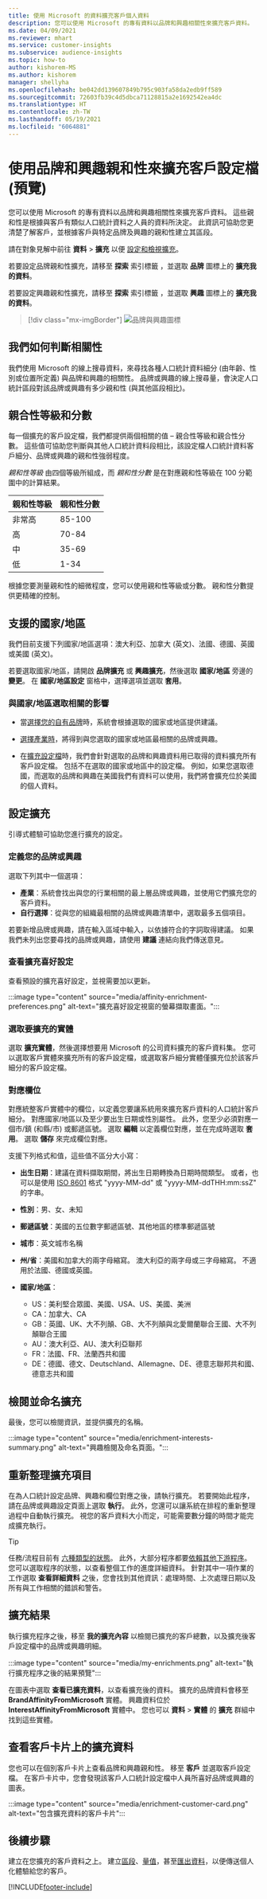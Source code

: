 ```yaml
---
title: 使用 Microsoft 的資料擴充客戶個人資料
description: 您可以使用 Microsoft 的專有資料以品牌和興趣相關性來擴充客戶資料。
ms.date: 04/09/2021
ms.reviewer: mhart
ms.service: customer-insights
ms.subservice: audience-insights
ms.topic: how-to
author: kishorem-MS
ms.author: kishorem
manager: shellyha
ms.openlocfilehash: be042dd139607849b795c903fa58da2edb9ff589
ms.sourcegitcommit: 72603fb39c4d5dbca71128815a2e1692542ea4dc
ms.translationtype: HT
ms.contentlocale: zh-TW
ms.lasthandoff: 05/19/2021
ms.locfileid: "6064881"
---
```

# <a name="enrich-customer-profiles-with-brand-and-interest-affinities-preview"></a>使用品牌和興趣親和性來擴充客戶設定檔 (預覽)

您可以使用 Microsoft 的專有資料以品牌和興趣相關性來擴充客戶資料。 這些親和性是根據與客戶有類似人口統計資料之人員的資料所決定。 此資訊可協助您更清楚了解客戶，並根據客戶與特定品牌及興趣的親和性建立其區段。

請在對象見解中前往 **資料** > **擴充** 以便 [設定和檢視擴充](enrichment-hub.md)。

若要設定品牌親和性擴充，請移至 **探索** 索引標籤 ，並選取 **品牌** 圖標上的 **擴充我的資料**。

若要設定興趣親和性擴充，請移至 **探索** 索引標籤 ，並選取 **興趣** 圖標上的 **擴充我的資料**。

   > [!div class="mx-imgBorder"]
   > ![品牌與興趣圖標](media/BrandsInterest-tile-Hub.png "品牌與興趣圖標")

## <a name="how-we-determine-affinities"></a>我們如何判斷相關性

我們使用 Microsoft 的線上搜尋資料，來尋找各種人口統計資料細分 (由年齡、性別或位置所定義) 與品牌和興趣的相關性。 品牌或興趣的線上搜尋量，會決定人口統計區段對該品牌或興趣有多少親和性 (與其他區段相比)。

## <a name="affinity-level-and-score"></a>親合性等級和分數

每一個擴充的客戶設定檔，我們都提供兩個相關的值 – 親合性等級和親合性分數。 這些值可協助您判斷與其他人口統計資料段相比，該設定檔人口統計資料客戶細分、品牌或興趣的親和性強弱程度。

*親和性等級* 由四個等級所組成，而 *親和性分數* 是在對應親和性等級在 100 分範圍中的計算結果。


|親和性等級 |親和性分數  |
|---------|---------|
|非常高     | 85-100       |
|高     | 70-84        |
|中     | 35-69        |
|低     | 1-34        |

根據您要測量親和性的細微程度，您可以使用親和性等級或分數。 親和性分數提供更精確的控制。

## <a name="supported-countriesregions"></a>支援的國家/地區

我們目前支援下列國家/地區選項：澳大利亞、加拿大 (英文)、法國、德國、英國或美國 (英文)。

若要選取國家/地區，請開啟 **品牌擴充** 或 **興趣擴充**，然後選取 **國家/地區** 旁邊的 **變更**。 在 **國家/地區設定** 窗格中，選擇選項並選取 **套用**。

### <a name="implications-related-to-country-selection"></a>與國家/地區選取相關的影響

- 當[選擇您的自有品牌](#define-your-brands-or-interests)時，系統會根據選取的國家或地區提供建議。

- [選擇產業時](#define-your-brands-or-interests)，將得到與您選取的國家或地區最相關的品牌或興趣。

- 在[擴充設定檔](#refresh-enrichment)時，我們會針對選取的品牌和興趣資料用已取得的資料擴充所有客戶設定檔。 包括不在選取的國家或地區中的設定檔。 例如，如果您選取德國，而選取的品牌和興趣在美國我們有資料可以使用，我們將會擴充位於美國的個人資料。

## <a name="configure-enrichment"></a>設定擴充

引導式體驗可協助您進行擴充的設定。 

### <a name="define-your-brands-or-interests"></a>定義您的品牌或興趣

選取下列其中一個選項：

- **產業**：系統會找出與您的行業相關的最上層品牌或興趣，並使用它們擴充您的客戶資料。
- **自行選擇**：從與您的組織最相關的品牌或興趣清單中，選取最多五個項目。

若要新增品牌或興趣，請在輸入區域中輸入，以依據符合的字詞取得建議。 如果我們未列出您要尋找的品牌或興趣，請使用 **建議** 連結向我們傳送意見。

### <a name="review-enrichment-preferences"></a>查看擴充喜好設定

查看預設的擴充喜好設定，並視需要加以更新。

:::image type="content" source="media/affinity-enrichment-preferences.png" alt-text="擴充喜好設定視窗的螢幕擷取畫面。":::

### <a name="select-entity-to-enrich"></a>選取要擴充的實體

選取 **擴充實體**，然後選擇想要用 Microsoft 的公司資料擴充的客戶資料集。 您可以選取客戶實體來擴充所有的客戶設定檔，或選取客戶細分實體僅擴充位於該客戶細分的客戶設定檔。

### <a name="map-your-fields"></a>對應欄位

對應統整客戶實體中的欄位，以定義您要讓系統用來擴充客戶資料的人口統計客戶細分。 對應國家/地區以及至少要出生日期或性別屬性。 此外，您至少必須對應一個市/鎮 (和縣/市) 或郵遞區號。 選取 **編輯** 以定義欄位對應，並在完成時選取 **套用**。 選取 **儲存** 來完成欄位對應。

支援下列格式和值，這些值不區分大小寫：

- **出生日期**：建議在資料擷取期間，將出生日期轉換為日期時間類型。 或者，也可以是使用 [ISO 8601](https://www.iso.org/iso-8601-date-and-time-format.html) 格式 "yyyy-MM-dd" 或 "yyyy-MM-ddTHH:mm:ssZ" 的字串。
- **性別**：男、女、未知
- **郵遞區號**：美國的五位數字郵遞區號、其他地區的標準郵遞區號
- **城市**：英文城市名稱
- **州/省**：美國和加拿大的兩字母縮寫。 澳大利亞的兩字母或三字母縮寫。 不適用於法國、德國或英國。
- **國家/地區**：

  - US：美利堅合眾國、美國、USA、US、美國、美洲
  - CA：加拿大、CA
  - GB：英國、UK、大不列顛、GB、大不列顛與北愛爾蘭聯合王國、大不列顛聯合王國
  - AU：澳大利亞、AU、澳大利亞聯邦
  - FR：法國、FR、法蘭西共和國
  - DE：德國、德文、Deutschland、Allemagne、DE、德意志聯邦共和國、德意志共和國

## <a name="review-and-name-the-enrichment"></a>檢閱並命名擴充

最後，您可以檢閱資訊，並提供擴充的名稱。

:::image type="content" source="media/enrichment-interests-summary.png" alt-text="興趣檢閱及命名頁面。":::

## <a name="refresh-enrichment"></a>重新整理擴充項目

在為人口統計設定品牌、興趣和欄位對應之後，請執行擴充。 若要開始此程序，請在品牌或興趣設定頁面上選取 **執行**。 此外，您還可以讓系統在排程的重新整理過程中自動執行擴充。
視您的客戶資料大小而定，可能需要數分鐘的時間才能完成擴充執行。

> [!TIP]
> 任務/流程目前有 [六種類型的狀態](system.md#status-types)。 此外，大部分程序都要[依賴其他下游程序](system.md#refresh-policies)。 您可以選取程序的狀態，以查看整個工作的進度詳細資料。 針對其中一項作業的工作選取 **查看詳細資料** 之後，您會找到其他資訊：處理時間、上次處理日期以及所有與工作相關的錯誤和警告。

## <a name="enrichment-results"></a>擴充結果

執行擴充程序之後，移至 **我的擴充內容** 以檢閱已擴充的客戶總數，以及擴充後客戶設定檔中的品牌或興趣明細。

:::image type="content" source="media/my-enrichments.png" alt-text="執行擴充程序之後的結果預覽":::

在圖表中選取 **查看已擴充資料**，以查看擴充後的資料。 擴充的品牌資料會移至 **BrandAffinityFromMicrosoft** 實體。 興趣資料位於 **InterestAffinityFromMicrosoft** 實體中。 您也可以 **資料** > **實體** 的 **擴充** 群組中找到這些實體。

## <a name="see-enrichment-data-on-the-customer-card"></a>查看客戶卡片上的擴充資料

您也可以在個別客戶卡片上查看品牌和興趣親和性。 移至 **客戶** 並選取客戶設定檔。 在客戶卡片中，您會發現該客戶人口統計設定檔中人員所喜好品牌或興趣的圖表。

:::image type="content" source="media/enrichment-customer-card.png" alt-text="包含擴充資料的客戶卡片":::

## <a name="next-steps"></a>後續步驟

建立在您擴充的客戶資料之上。 建立[區段](segments.md)、[量值](measures.md)，甚至[匯出資料](export-destinations.md)，以便傳送個人化體驗給您的客戶。


[!INCLUDE[footer-include](../includes/footer-banner.md)]
